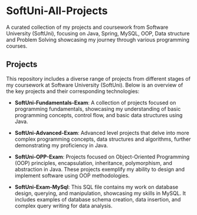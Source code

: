 # SoftUni-All-Projects
A curated collection of my projects and coursework from Software University (SoftUni), focusing on Java, Spring, MySQL, OOP, Data structure and Problem Solving showcasing my journey through various programming courses.

## Projects

This repository includes a diverse range of projects from different stages of my coursework at Software University (SoftUni). 
Below is an overview of the key projects and their corresponding technologies:

- **SoftUni-Fundamentals-Exam**: 
A collection of projects focused on programming fundamentals, showcasing my understanding of basic programming concepts, control flow, and basic data structures using Java.

- **SoftUni-Advanced-Exam**: 
Advanced level projects that delve into more complex programming concepts, data structures and algorithms, further demonstrating my proficiency in Java.

- **SoftUni-OPP-Exam**: 
Projects focused on Object-Oriented Programming (OOP) principles, encapsulation, inheritance, polymorphism, and abstraction in Java. 
These projects exemplify my ability to design and implement software using OOP methodologies.

- **SoftUni-Exam-MySql**: 
This SQL file contains my work on database design, querying, and manipulation, showcasing my skills in MySQL.
It includes examples of database schema creation, data insertion, and complex query writing for data analysis.
